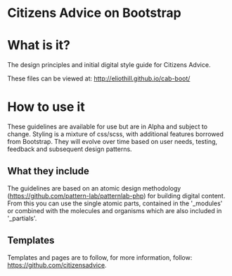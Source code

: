 # Citizens Advice on Bootstrap

What is it?
=========

The design principles and initial digital style guide for Citizens Advice.

These files can be viewed at:
http://eliothill.github.io/cab-boot/


How to use it
=========

These guidelines are available for use but are in Alpha and subject to change. Styling is a mixture of css/scss, with additional features borrowed from Bootstrap. They will evolve over time based on user needs, testing, feedback and subsequent design patterns.


What they include
---------

The guidelines are based on an atomic design methodology (https://github.com/pattern-lab/patternlab-php) for building digital content. From this you can use the single atomic parts, contained in the '_modules' or combined with the molecules and organisms which are also included in '_partials'.


Templates
---------

Templates and pages are to follow, for more information, follow:
https://github.com/citizensadvice.
